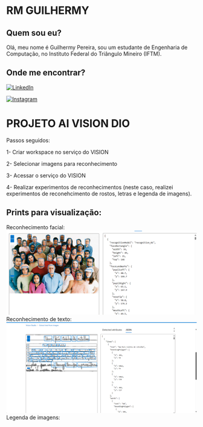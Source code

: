 
# RM GUILHERMY

## Quem sou eu?
Olá, meu nome é Guilhermy Pereira, sou um estudante de Engenharia de Computação, no Instituto Federal do Triângulo Mineiro (IFTM).

## Onde me encontrar?

[![LinkedIn](https://img.shields.io/badge/LinkedIn-0077B5?style=for-the-badge&logo=linkedin&logoColor=white)](https://linkedin.com/in/guilhermy-pereira-aq)

[![Instagram](https://img.shields.io/badge/-Instagram-%23E4405F?style=for-the-badge&logo=instagram&logoColor=white)](https://www.instagram.com/Guilelmy/)

# PROJETO AI VISION DIO 

Passos seguidos:

1- Criar workspace no serviço do VISION

2- Selecionar imagens para reconhecimento

3- Acessar o serviço do VISION

4- Realizar experimentos de reconhecimentos (neste caso, realizei experimentos de reconehcimento de rostos, letras e legenda de imagens).

## Prints para visualização:

Reconhecimento facial: 
<img src="source_rm/Captura de tela 2024-02-25 203950.png">
Reconhecimento de texto:
<img src="source_rm/Captura de tela 2024-02-25 204740.png">
Legenda de imagens:
